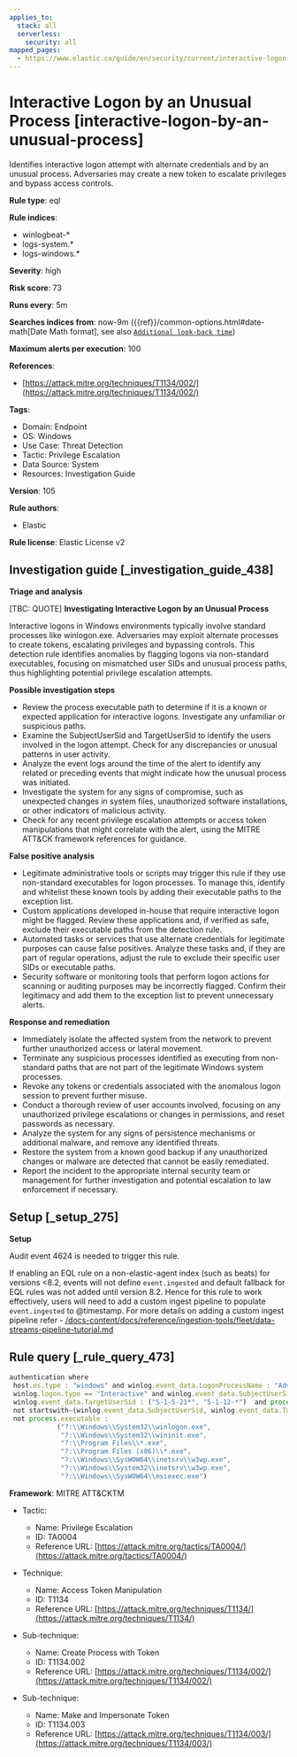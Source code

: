 ```yaml
---
applies_to:
  stack: all
  serverless:
    security: all
mapped_pages:
  - https://www.elastic.co/guide/en/security/current/interactive-logon-by-an-unusual-process.html
---
```


# Interactive Logon by an Unusual Process [interactive-logon-by-an-unusual-process]

Identifies interactive logon attempt with alternate credentials and by an unusual process. Adversaries may create a new token to escalate privileges and bypass access controls.

**Rule type**: eql

**Rule indices**:

* winlogbeat-*
* logs-system.*
* logs-windows.*

**Severity**: high

**Risk score**: 73

**Runs every**: 5m

**Searches indices from**: now-9m ({{ref}}/common-options.html#date-math[Date Math format], see also [`Additional look-back time`](docs-content://solutions/security/detect-and-alert/create-detection-rule.md#rule-schedule))

**Maximum alerts per execution**: 100

**References**:

* [https://attack.mitre.org/techniques/T1134/002/](https://attack.mitre.org/techniques/T1134/002/)

**Tags**:

* Domain: Endpoint
* OS: Windows
* Use Case: Threat Detection
* Tactic: Privilege Escalation
* Data Source: System
* Resources: Investigation Guide

**Version**: 105

**Rule authors**:

* Elastic

**Rule license**: Elastic License v2

## Investigation guide [_investigation_guide_438]

**Triage and analysis**

[TBC: QUOTE]
**Investigating Interactive Logon by an Unusual Process**

Interactive logons in Windows environments typically involve standard processes like winlogon.exe. Adversaries may exploit alternate processes to create tokens, escalating privileges and bypassing controls. This detection rule identifies anomalies by flagging logons via non-standard executables, focusing on mismatched user SIDs and unusual process paths, thus highlighting potential privilege escalation attempts.

**Possible investigation steps**

* Review the process executable path to determine if it is a known or expected application for interactive logons. Investigate any unfamiliar or suspicious paths.
* Examine the SubjectUserSid and TargetUserSid to identify the users involved in the logon attempt. Check for any discrepancies or unusual patterns in user activity.
* Analyze the event logs around the time of the alert to identify any related or preceding events that might indicate how the unusual process was initiated.
* Investigate the system for any signs of compromise, such as unexpected changes in system files, unauthorized software installations, or other indicators of malicious activity.
* Check for any recent privilege escalation attempts or access token manipulations that might correlate with the alert, using the MITRE ATT&CK framework references for guidance.

**False positive analysis**

* Legitimate administrative tools or scripts may trigger this rule if they use non-standard executables for logon processes. To manage this, identify and whitelist these known tools by adding their executable paths to the exception list.
* Custom applications developed in-house that require interactive logon might be flagged. Review these applications and, if verified as safe, exclude their executable paths from the detection rule.
* Automated tasks or services that use alternate credentials for legitimate purposes can cause false positives. Analyze these tasks and, if they are part of regular operations, adjust the rule to exclude their specific user SIDs or executable paths.
* Security software or monitoring tools that perform logon actions for scanning or auditing purposes may be incorrectly flagged. Confirm their legitimacy and add them to the exception list to prevent unnecessary alerts.

**Response and remediation**

* Immediately isolate the affected system from the network to prevent further unauthorized access or lateral movement.
* Terminate any suspicious processes identified as executing from non-standard paths that are not part of the legitimate Windows system processes.
* Revoke any tokens or credentials associated with the anomalous logon session to prevent further misuse.
* Conduct a thorough review of user accounts involved, focusing on any unauthorized privilege escalations or changes in permissions, and reset passwords as necessary.
* Analyze the system for any signs of persistence mechanisms or additional malware, and remove any identified threats.
* Restore the system from a known good backup if any unauthorized changes or malware are detected that cannot be easily remediated.
* Report the incident to the appropriate internal security team or management for further investigation and potential escalation to law enforcement if necessary.


## Setup [_setup_275]

**Setup**

Audit event 4624 is needed to trigger this rule.

If enabling an EQL rule on a non-elastic-agent index (such as beats) for versions <8.2, events will not define `event.ingested` and default fallback for EQL rules was not added until version 8.2. Hence for this rule to work effectively, users will need to add a custom ingest pipeline to populate `event.ingested` to @timestamp. For more details on adding a custom ingest pipeline refer - [/docs-content/docs/reference/ingestion-tools/fleet/data-streams-pipeline-tutorial.md](docs-content://reference/ingestion-tools/fleet/data-streams-pipeline-tutorial.md)


## Rule query [_rule_query_473]

```js
authentication where
 host.os.type : "windows" and winlog.event_data.LogonProcessName : "Advapi*" and
 winlog.logon.type == "Interactive" and winlog.event_data.SubjectUserSid : ("S-1-5-21*", "S-1-12-*") and
 winlog.event_data.TargetUserSid : ("S-1-5-21*", "S-1-12-*")  and process.executable : "C:\\*" and
 not startswith~(winlog.event_data.SubjectUserSid, winlog.event_data.TargetUserSid) and
 not process.executable :
            ("?:\\Windows\\System32\\winlogon.exe",
             "?:\\Windows\\System32\\wininit.exe",
             "?:\\Program Files\\*.exe",
             "?:\\Program Files (x86)\\*.exe",
             "?:\\Windows\\SysWOW64\\inetsrv\\w3wp.exe",
             "?:\\Windows\\System32\\inetsrv\\w3wp.exe",
             "?:\\Windows\\SysWOW64\\msiexec.exe")
```

**Framework**: MITRE ATT&CKTM

* Tactic:

    * Name: Privilege Escalation
    * ID: TA0004
    * Reference URL: [https://attack.mitre.org/tactics/TA0004/](https://attack.mitre.org/tactics/TA0004/)

* Technique:

    * Name: Access Token Manipulation
    * ID: T1134
    * Reference URL: [https://attack.mitre.org/techniques/T1134/](https://attack.mitre.org/techniques/T1134/)

* Sub-technique:

    * Name: Create Process with Token
    * ID: T1134.002
    * Reference URL: [https://attack.mitre.org/techniques/T1134/002/](https://attack.mitre.org/techniques/T1134/002/)

* Sub-technique:

    * Name: Make and Impersonate Token
    * ID: T1134.003
    * Reference URL: [https://attack.mitre.org/techniques/T1134/003/](https://attack.mitre.org/techniques/T1134/003/)



